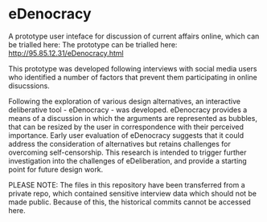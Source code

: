 # eDenocracy
A prototype user inteface for discussion of current affairs online, which can be trialled here: The prototype can be trialled here: http://95.85.12.31/eDenocracy.html

This prototype was developed following interviews with social media users who identified a number of factors that prevent them participating in online disucssions.

Following the exploration of various design alternatives, an interactive deliberative tool - eDenocracy - was developed. eDenocracy provides a means of a discussion in which the arguments are represented as bubbles, that can be resized by the user in correspondence with their perceived importance. Early user evaluation of eDenocracy suggests that it could address the consideration of alternatives but retains challenges for overcoming self-censorship. This research is intended to trigger further investigation into the challenges of eDeliberation, and provide a starting point for future design work.

PLEASE NOTE:
The files in this repository have been transferred from a private repo, which contained sensitive interview data which should not be made public. Because of this, the historical commits cannot be accessed here.


